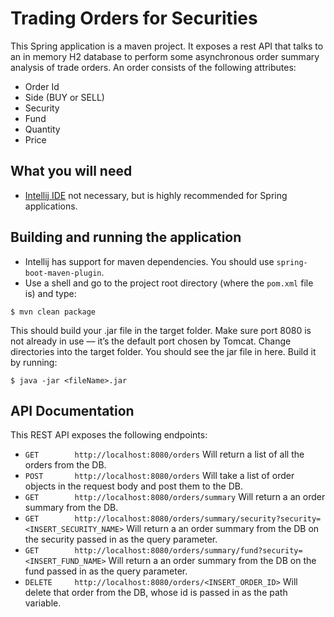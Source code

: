 # Trading Orders for Securities
This Spring application is a maven project. It exposes a rest API that talks to an in memory H2 database to perform some asynchronous order summary analysis of trade orders. An order consists of the following attributes:
* Order Id
* Side (BUY or SELL)
* Security
* Fund
* Quantity
* Price

## What you will need
* [Intellij IDE](https://www.jetbrains.com/idea/) not necessary, but is highly recommended for Spring applications.

## Building and running the application
* Intellij has support for maven dependencies. You should use ```spring-boot-maven-plugin```.
* Use a shell and go to the project root directory (where the ```pom.xml``` file is) and type:
```
$ mvn clean package
```
This should build your .jar file in the target folder. Make sure port 8080 is not already in use — it’s the default port chosen by Tomcat. Change directories into the target folder. You should see the jar file in here. Build it by running:
```
$ java -jar <fileName>.jar
```

## API Documentation
This REST API exposes the following endpoints:
* ```GET        http://localhost:8080/orders``` Will return a list of all the orders from the DB.
* ```POST       http://localhost:8080/orders``` Will take a list of order objects in the request body and post them to the DB.
* ```GET        http://localhost:8080/orders/summary``` Will return a an order summary from the DB.
* ```GET        http://localhost:8080/orders/summary/security?security=<INSERT_SECURITY_NAME>``` Will return a an order summary from the DB on the security passed in as the query parameter.
* ```GET        http://localhost:8080/orders/summary/fund?security=<INSERT_FUND_NAME>``` Will return a an order summary from the DB on the fund passed in as the query parameter.
* ```DELETE     http://localhost:8080/orders/<INSERT_ORDER_ID>``` Will delete that order from the DB, whose id is passed in as the path variable.
